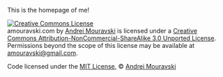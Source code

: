 This is the homepage of me!

<a rel="license" href="http://creativecommons.org/licenses/by-nc-sa/3.0/deed.en_US"><img alt="Creative Commons License" style="border-width:0" src="http://i.creativecommons.org/l/by-nc-sa/3.0/88x31.png" /></a><br /><span xmlns:dct="http://purl.org/dc/terms/" property="dct:title">amouravski.com</span> by <a xmlns:cc="http://creativecommons.org/ns#" href="amouravski.com" property="cc:attributionName" rel="cc:attributionURL">Andrei Mouravski</a> is licensed under a <a rel="license" href="http://creativecommons.org/licenses/by-nc-sa/3.0/deed.en_US">Creative Commons Attribution-NonCommercial-ShareAlike 3.0 Unported License</a>.<br />Permissions beyond the scope of this license may be available at <a xmlns:cc="http://creativecommons.org/ns#" href="amouravski@gmail.com" rel="cc:morePermissions">amouravski@gmail.com</a>.

Code licensed under the [MIT License](http://creativecommons.org/licenses/MIT/), © [Andrei Mouravski](http://www.amouravski.com)
